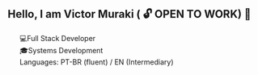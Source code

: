 ## Hello, I am Victor Muraki ( 🔓 OPEN TO WORK) 🤝

<ul style="list-style: none;">
<li>💻Full Stack Developer</li> 
<li>🎓Systems Development</li> 
<li> Languages: PT-BR (fluent) / EN (Intermediary)</li> 
</ul>
